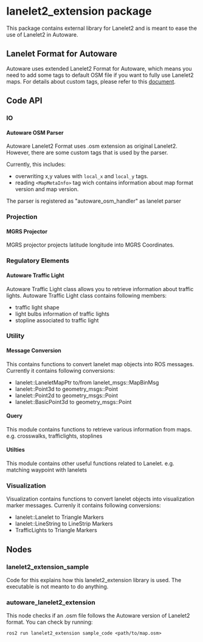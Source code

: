 # lanelet2_extension package
This package contains external library for Lanelet2 and is meant to ease the use of Lanelet2 in Autoware.

## Lanelet Format for Autoware
Autoware uses extended Lanelet2 Format for Autoware, which means you need to add some tags to default OSM file if you want to fully use Lanelet2 maps. For details about custom tags, please refer to this [document](./docs/lanelet2_format_extension.md).

## Code API
### IO 
#### Autoware OSM Parser
Autoware Lanelet2 Format uses .osm extension as original Lanelet2.
However, there are some custom tags that is used by the parser.

Currently, this includes:
* overwriting x,y values with `local_x` and `local_y` tags.
* reading `<MapMetaInfo>` tag wich contains information about map format version and map version.

The parser is registered as "autoware_osm_handler" as lanelet parser

### Projection
#### MGRS Projector
MGRS projector projects latitude longitude into MGRS Coordinates. 

### Regulatory Elements
#### Autoware Traffic Light
Autoware Traffic Light class allows you to retrieve information about traffic lights.
Autoware Traffic Light class contains following members:
* traffic light shape
* light bulbs information of traffic lights
* stopline associated to traffic light

### Utility
#### Message Conversion
This contains functions to convert lanelet map objects into ROS messages.
Currently it contains following conversions:
* lanelet::LaneletMapPtr to/from lanelet_msgs::MapBinMsg
* lanelet::Point3d to geometry_msgs::Point
* lanelet::Point2d to geometry_msgs::Point
* lanelet::BasicPoint3d to geometry_msgs::Point

#### Query
This module contains functions to retrieve various information from maps.
e.g. crosswalks, trafficlights, stoplines

#### Utilties
This module contains other useful functions related to Lanelet.
e.g. matching waypoint with lanelets

### Visualization
Visualization contains functions to convert lanelet objects into visualization marker messages.
Currenly it contains following conversions:
* lanelet::Lanelet to Triangle Markers
* lanelet::LineString to LineStrip Markers
* TrafficLights to Triangle Markers

## Nodes
### lanelet2_extension_sample
Code for this explains how this lanelet2_extension library is used.
The executable is not meanto to do anything. 

### autoware_lanelet2_extension
This node checks if an .osm file follows the Autoware version of Lanelet2 format.
You can check by running:
```
ros2 run lanelet2_extension sample_code <path/to/map.osm>
```
